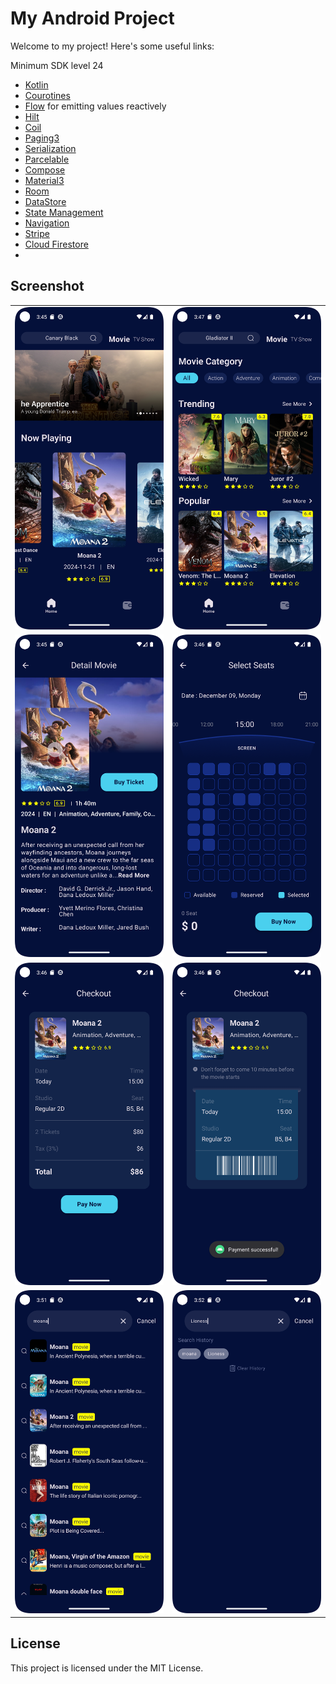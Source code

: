 # My Android Project

Welcome to my project! Here's some useful links:

Minimum SDK level 24
- [Kotlin](https://kotlinlang.org/)
- [Courotines](https://github.com/Kotlin/kotlinx.coroutines)
- [Flow](https://kotlinlang.org/api/kotlinx.coroutines/kotlinx-coroutines-core/kotlinx.coroutines.flow/) for emitting values reactively
- [Hilt](https://dagger.dev/hilt/)
- [Coil](https://github.com/coil-kt/coil)
- [Paging3](https://developer.android.com/topic/libraries/architecture/paging/v3-migration)
- [Serialization](https://kotlinlang.org/docs/serialization.html)
- [Parcelable](https://developer.android.com/kotlin/parcelize)
- [Compose](https://developer.android.com/jetpack/compose)
- [Material3](https://developer.android.com/jetpack/androidx/releases/compose-material3)
- [Room](https://developer.android.com/jetpack/androidx/releases/room)
- [DataStore](https://developer.android.com/topic/libraries/architecture/datastore)
- [State Management](https://developer.android.com/develop/ui/compose/state)
- [Navigation](https://developer.android.com/guide/navigation)
- [Stripe](https://stripe.com/nz/payments)
- [Cloud Firestore](https://firebase.google.com/docs/firestore)
- 

## Screenshot

|                          |                          |
|--------------------------|--------------------------|
| ![Home](docs/images/Home.png) | ![Category](docs/images/MovieCategory.png) |
| ![Detail](docs/images/Detail.png) | ![SelectSeats](docs/images/SelectSeats.png) |
| ![Checkout](docs/images/Checkout.png) | ![CheckoutSuccessful](docs/images/CheckoutSuccessful.png) |
| ![SearchScreen](docs/images/SearchScreen.png) | ![SearchHistory](docs/images/SearchHistory.png) |



## License

This project is licensed under the MIT License.
